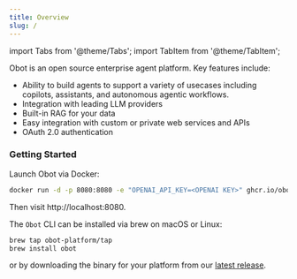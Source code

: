 ```yaml
---
title: Overview
slug: /
---
```

import Tabs from '@theme/Tabs';
import TabItem from '@theme/TabItem';

Obot is an open source enterprise agent platform. Key features include:
- Ability to build agents to support a variety of usecases including copilots, assistants, and autonomous agentic workflows.
- Integration with leading LLM providers
- Built-in RAG for your data
- Easy integration with custom or private web services and APIs
- OAuth 2.0 authentication

### Getting Started

Launch Obot via Docker:

```bash
docker run -d -p 8080:8080 -e "OPENAI_API_KEY=<OPENAI KEY>" ghcr.io/obot-platform/obot:main
```

Then visit http://localhost:8080.

The `Obot` CLI can be installed via brew on macOS or Linux:

```bash
brew tap obot-platform/tap
brew install obot
```

or by downloading the binary for your platform from our [latest release](https://github.com/obot-platform/obot/releases/latest).
